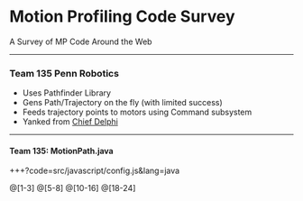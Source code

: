 # Motion Profiling Code Survey 

A Survey of MP Code Around the Web

---

### Team 135 Penn Robotics

- Uses Pathfinder Library
- Gens Path/Trajectory on the fly (with limited success)
- Feeds trajectory points to motors using Command subsystem
- Yanked from [Chief Delphi](https://www.chiefdelphi.com/forums/showthread.php?p=1745136 "Robot Code Never Starts")

---

#### Team 135: MotionPath.java

+++?code=src/javascript/config.js&lang=java

@[1-3]
@[5-8]
@[10-16]
@[18-24]
